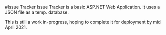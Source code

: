 #Issue Tracker
Issue Tracker is a basic ASP.NET Web Application. 
It uses a JSON file as a temp. database.

This is still a work in-progress, hoping to complete it for deployment by mid April 2021.
